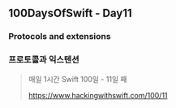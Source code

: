 ## 100DaysOfSwift - Day11
### Protocols and extensions
### 프로토콜과 익스텐션

> 매일 1시간 Swift 100일 - 11일 째
> 
> https://www.hackingwithswift.com/100/11
